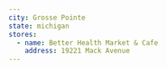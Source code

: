 ```yaml
---
city: Grosse Pointe
state: michigan
stores:
  - name: Better Health Market & Cafe
    address: 19221 Mack Avenue
---
```


